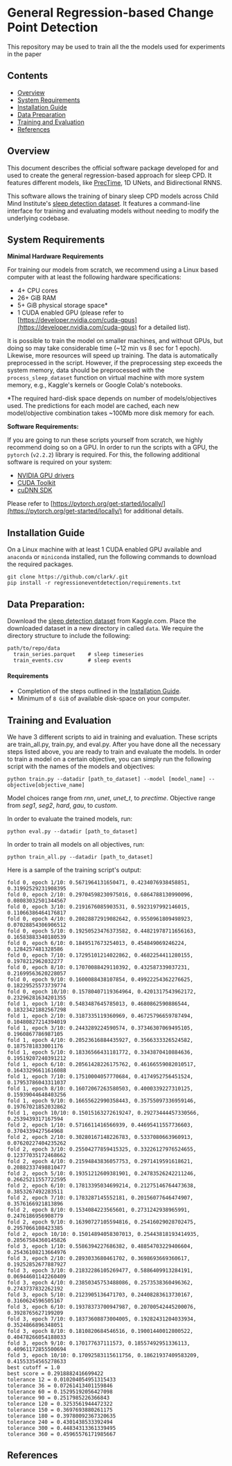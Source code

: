 # General Regression-based Change Point Detection

This repository may be used to train all the the models used for experiments in the paper

## Contents

- [Overview](#overview)
- [System Requirements](#system-requirements)
- [Installation Guide](#installation-guide)
- [Data Preparation](#data-preparation)
- [Training and Evaluation](#training-and-evaluation)
- [References](#references)


## Overview
This document describes the official software package developed for and used to create the general regression-based approach for sleep CPD. It features different models, like [PrecTime](https://arxiv.org/ftp/arxiv/papers/2302/2302.10182.pdf), 1D UNets, and Bidirectional RNNS.

This software allows the training of binary sleep CPD models across Child Mind Institute's [sleep detection dataset](https://www.kaggle.com/competitions/child-mind-institute-detect-sleep-states/data). It features a command-line interface for training and evaluating models without needing to modify the underlying codebase.

## System Requirements
**Minimal Hardware Requirements**

For training our models from scratch,  we recommend using a Linux based computer with at least the following hardware specifications:

* 4+ CPU cores
* 26+ GiB RAM
* 5+ GiB physical storage space*
* 1 CUDA enabled GPU (please refer to [https://developer.nvidia.com/cuda-gpus](https://developer.nvidia.com/cuda-gpus) for a detailed list).

It is possible to train the model on smaller machines, and without GPUs, but doing so may take considerable time (~12 min vs 8 sec for 1 epoch). Likewise, more resources will speed up training. The data is automatically preprocessed in the script. However, if the preprocessing step exceeds the system memory, data should be preprocessed with the ```process_sleep_dataset``` <add link> function on virtual machine with more system memory, e.g., Kaggle's kernels or Google Colab's notebooks.

*The required hard-disk space depends on number of models/objectives used. The predictions for each model are cached, each new model/objective combination takes ~100Mb more disk memory for each.

**Software Requirements:**

If you are going to run these scripts yourself from scratch, we highly recommend doing so on a GPU. In order to run the scripts with a GPU, the `pytorch` (`v2.2.2`) library is required. For this, the following additional software is required on your system:

* [NVIDIA GPU drivers](https://www.nvidia.com/drivers)
* [CUDA Toolkit](https://developer.nvidia.com/cuda-toolkit-archive)
* [cuDNN SDK](https://developer.nvidia.com/cudnn)

Please refer to [https://pytorch.org/get-started/locally/](https://pytorch.org/get-started/locally/) for additional details.

## Installation Guide
On a Linux machine with at least 1 CUDA enabled GPU available and `anaconda` 
or `miniconda` installed, run the following commands to download the required packages.

```
git clone https://github.com/clark/.git
pip install -r regressioneventdetection/requirements.txt
```

## Data Preparation:

Download the [sleep detection dataset](https://www.kaggle.com/competitions/child-mind-institute-detect-sleep-states/data) from Kaggle.com. Place the downloaded dataset in a new directory in called ```data```. We require the directory structure to include the following: 
```
path/to/repo/data
  train_series.parquet    # sleep timeseries
  train_events.csv        # sleep events
```

#### Requirements
- Completion of the steps outlined in the [Installation Guide](#installation-guide).
- Minimum of `8 GiB` of available disk-space on your computer.


## Training and Evaluation
We have 3 different scripts to aid in training and evaluation. These scripts are train_all.py, train.py, and eval.py.
After you have done all the necessary steps listed above, you are ready to train and evaluate the models. In order to train a model on a certain objective, you can simply run the following script with the names of the models and objectives: 

```
python train.py --datadir [path_to_dataset] --model [model_name] --objective[objective_name]
```
Model choices range from *rnn*, *unet*, *unet_t*, to *prectime*. Objective range from *seg1*, *seg2*, *hard*, *gau*, to *custom*.

In order to evaluate the trained models, run: 
```
python eval.py --datadir [path_to_dataset]
```

In order to train all models on all objectives, run: 
```
python train_all.py --datadir [path_to_dataset]
```

Here is a sample of the training script's output: 
```
fold 0, epoch 1/10: 0.5671964131650471, 0.4234076938458851, 0.31992529231908395
fold 0, epoch 2/10: 0.29704598230975016, 0.6864788130990096, 0.08083032501344567
fold 0, epoch 3/10: 0.2191676085903531, 0.5923197992146015, 0.11066386464176817
fold 0, epoch 4/10: 0.20828872919082642, 0.9550961809498923, 0.07028854306906512
fold 0, epoch 5/10: 0.19250523476373582, 0.44821978711656163, 0.16583883340180539
fold 0, epoch 6/10: 0.1849517673254013, 0.454849069246224, 0.1284257481328586
fold 0, epoch 7/10: 0.17295101214022862, 0.4682254411280155, 0.1978212962032277
fold 0, epoch 8/10: 0.17070088429110392, 0.432587339037231, 0.21699563620228057
fold 0, epoch 9/10: 0.1600088438107854, 0.49922254362276625, 0.18229525573739774
fold 0, epoch 10/10: 0.15780407119364964, 0.4201317543962172, 0.23296281634201355
fold 1, epoch 1/10: 0.5483487645785013, 0.4680862590886544, 0.18323421882567298
fold 1, epoch 2/10: 0.3187335119360969, 0.46725796659787494, 0.10480827214394019
fold 1, epoch 3/10: 0.2443289224590574, 0.37346307069495105, 0.1960867786987105
fold 1, epoch 4/10: 0.20523616884435927, 0.3566333326524582, 0.1875781833001176
fold 1, epoch 5/10: 0.18336566431181772, 0.3343870410884636, 0.19519207240391212
fold 1, epoch 6/10: 0.20561428226175762, 0.46166559082010517, 0.16433296611616088
fold 1, epoch 7/10: 0.17510004057770684, 0.4174952756451524, 0.17953786043311037
fold 1, epoch 8/10: 0.16072067263580503, 0.4000339227310125, 0.15939044648403256
fold 1, epoch 9/10: 0.16655622990358443, 0.35755097336959146, 0.19767021852032862
fold 1, epoch 10/10: 0.15015163272619247, 0.29273444457330566, 0.2539439317167594
fold 2, epoch 1/10: 0.5716611416566939, 0.44695411557736603, 0.3704339427564968
fold 2, epoch 2/10: 0.30280167148226783, 0.5337080663960913, 0.07620227404235262
fold 2, epoch 3/10: 0.25504277859415325, 0.33226127976524655, 0.12377035172468662
fold 2, epoch 4/10: 0.21594843836057753, 0.2971419591618621, 0.20882337498810477
fold 2, epoch 5/10: 0.19351212609381901, 0.24783526242211246, 0.26625211557722595
fold 2, epoch 6/10: 0.17813395034699214, 0.21275146764473638, 0.3853267492283511
fold 2, epoch 7/10: 0.1783287145552181, 0.20156077646474907, 0.3576166921813896
fold 2, epoch 8/10: 0.1534084223565601, 0.2731242938965991, 0.2476186956908779
fold 2, epoch 9/10: 0.16390727105594816, 0.25416029028702475, 0.2957066108423385
fold 2, epoch 10/10: 0.15014894058307013, 0.25443818193414935, 0.28567584360145826
fold 3, epoch 1/10: 0.5586394227686382, 0.48854703229406604, 0.25436108213664976
fold 3, epoch 2/10: 0.2893033680461702, 0.3698693669360617, 0.19252852677887927
fold 3, epoch 3/10: 0.21832286105269477, 0.5886409913284191, 0.06944601142260409
fold 3, epoch 4/10: 0.23850345753488086, 0.2573538360496362, 0.2743737832262192
fold 3, epoch 5/10: 0.2123905136471703, 0.24408283613730167, 0.3160624596505167
fold 3, epoch 6/10: 0.19378373700947987, 0.20700542445200076, 0.3928765627199209
fold 3, epoch 7/10: 0.18373608873004005, 0.19282431204033934, 0.3524866896348051
fold 3, epoch 8/10: 0.1810820684546516, 0.19001440012800522, 0.40478266054188033
fold 3, epoch 9/10: 0.170177637111573, 0.18557492951336113, 0.40961172855500694
fold 3, epoch 10/10: 0.17092583115611756, 0.18621937409583209, 0.41553354565278633
best cutoff = 1.0
best score = 0.2918882416699422
tolerance 12 = 0.010204054951315433
tolerance 36 = 0.07261413401159846
tolerance 60 = 0.15295192056427098
tolerance 90 = 0.2517985226366843
tolerance 120 = 0.3253561944472322
tolerance 150 = 0.3697693880261175
tolerance 180 = 0.39780092367320635
tolerance 240 = 0.4301438533392494
tolerance 300 = 0.44834313361339495
tolerance 360 = 0.45965576171985667
```

## References

